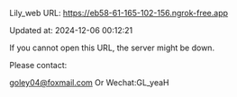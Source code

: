 Lily_web URL: https://eb58-61-165-102-156.ngrok-free.app

Updated at: 2024-12-06 00:12:21

If you cannot open this URL, the server might be down.

Please contact: 

goley04@foxmail.com Or Wechat:GL_yeaH